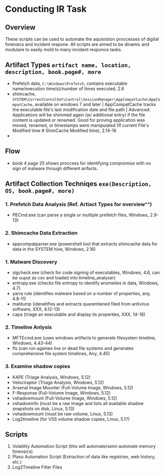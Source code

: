 # Conducting IR Task
##
## Overview
These scripts can be used to automate the aquisistion proccesses of digital forensics and incident respone.  All scripts are aimed to be dinamic and modulare to easily mold to many incident responce tasks.
##
## Artifact Types `artifact name, location, description, book.page#, more`
- Prefetch data, `C:\Windows\Prefetch`, contains executable name/execution time(s)/number of times executed, 2.6
- shimcache, `SYSTEM\CurrentContolSet\Control\SessionManager\AppCompatCache\AppCompatCache`, available on windows 7 and later | AppCompatCache tracks the executable file's last modification date and file path | Advanced: Applications will be shimmed again (w/ additional entry) if the file content is updated or renamed. Good for proving application was moved, renamed, or timestamps were manipulated (If current File's Modified time # ShimCache Modified time), 2.14-16
- 
 
## Flow
- book 4 page 25 shows proccess for identifying compromise with no sign of malware through different arifacts.
##
## Artifact Collection Techniqes `exe(Description, OS, book.page#, more)`
### 1. Prefetch Data Analysis (Ref. Artiact Types for overview^^)
- PECmd.exe (can parse a single or multiple prefetch files, Windows, 2.9-13)

### 2. Shimcache Data Extraction
- appcompatparser.exe (powershell tool that extracts shimcache data for data in the SYSTEM hive, Windows, 2.16)
  
### 1. Malware Discovery 
- sigcheck.exe (check for code signing of executables, Windows, 4.6, can be ouput as csv and loaded into timeline_analyser)
- entropy.exe (checks file entropy to identify anomelies in data, Windows, 4.7)
- yarra rule (identifies malware based on a number of properties, any, 4.8-11)
- maldump (idenetifies and extracts quarentiened filed from antivirus software, XXX, 4.12-13)
- capa (triage an executable and display its properties, XXX, 14-16)

### 2. Timeline Anlysis
- MFTEcmd.exe (uses windows artifacts to generate filesystem timeline, Windows, 4.43-44)
- fls (can run againes live or dead file systems and generates comprehensive file system timelines, Any, 4.45)

### 3. Examine shadow copies
- KAPE (Triage Analysis, Windows, 5.12)
- Velociraptor (Triage Analysis, Windows, 5.12)
- Arsenal Image Mounter (Full-Volume Image, Windows, 5.12)
- F-Response (Full-Volume Image, Windows, 5.12)
- vshadowmount (Full-Volume Image, Windows, 5.12)
- vshadowinfo (must be a raw image and lists all available shadow snapshots on disk, Linux, 5.13)
- vshadowmount (must be raw volume, Linux, 5.13)
- Log2timeline (for VSS volume shadow copies, Linux, 5.17)
##
## Scripts
1. Volatility Automation Script (this will automate/semi-automate memory forensics)
2. Plaso Automation Script (Extraction of data like registries, web history, etc.)
3. Log2Timeline Filter Files
